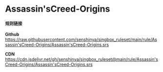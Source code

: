 # Assassin'sCreed-Origins

#### 规则链接

**Github**
https://raw.githubusercontent.com/senshinya/singbox_ruleset/main/rule/Assassin'sCreed-Origins/Assassin'sCreed-Origins.srs

**CDN**
https://cdn.jsdelivr.net/gh/senshinya/singbox_ruleset@main/rule/Assassin'sCreed-Origins/Assassin'sCreed-Origins.srs
